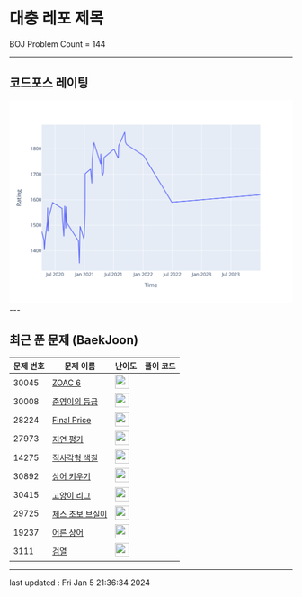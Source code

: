 # 대충 레포 제목

BOJ Problem Count = 144

---

## 코드포스 레이팅
[![Rating Graph](./cfStats.svg)](https://github.com/ingyu1008/Algorithm-Problem-Solving/blob/master/cfStats.html)---

## 최근 푼 문제 (BaekJoon)
| 문제 번호 | 문제 이름 | 난이도 | 풀이 코드 |
| --- | --- | --- | --- |
| 30045 | [ZOAC 6](https://www.acmicpc.net/problem/30045) | <img height="25px" width="25px=" src="https://static.solved.ac/tier_small/2.svg"/> |  |
| 30008 | [준영이의 등급](https://www.acmicpc.net/problem/30008) | <img height="25px" width="25px=" src="https://static.solved.ac/tier_small/2.svg"/> |  |
| 28224 | [Final Price](https://www.acmicpc.net/problem/28224) | <img height="25px" width="25px=" src="https://static.solved.ac/tier_small/2.svg"/> |  |
| 27973 | [지연 평가](https://www.acmicpc.net/problem/27973) | <img height="25px" width="25px=" src="https://static.solved.ac/tier_small/10.svg"/> |  |
| 14275 | [직사각형 색칠](https://www.acmicpc.net/problem/14275) | <img height="25px" width="25px=" src="https://static.solved.ac/tier_small/20.svg"/> |  |
| 30892 | [상어 키우기](https://www.acmicpc.net/problem/30892) | <img height="25px" width="25px=" src="https://static.solved.ac/tier_small/10.svg"/> |  |
| 30415 | [고양이 리그](https://www.acmicpc.net/problem/30415) | <img height="25px" width="25px=" src="https://static.solved.ac/tier_small/15.svg"/> |  |
| 29725 | [체스 초보 브실이](https://www.acmicpc.net/problem/29725) | <img height="25px" width="25px=" src="https://static.solved.ac/tier_small/2.svg"/> |  |
| 19237 | [어른 상어](https://www.acmicpc.net/problem/19237) | <img height="25px" width="25px=" src="https://static.solved.ac/tier_small/14.svg"/> |  |
| 3111 | [검열](https://www.acmicpc.net/problem/3111) | <img height="25px" width="25px=" src="https://static.solved.ac/tier_small/17.svg"/> |  |


---

last updated : Fri Jan  5 21:36:34 2024

